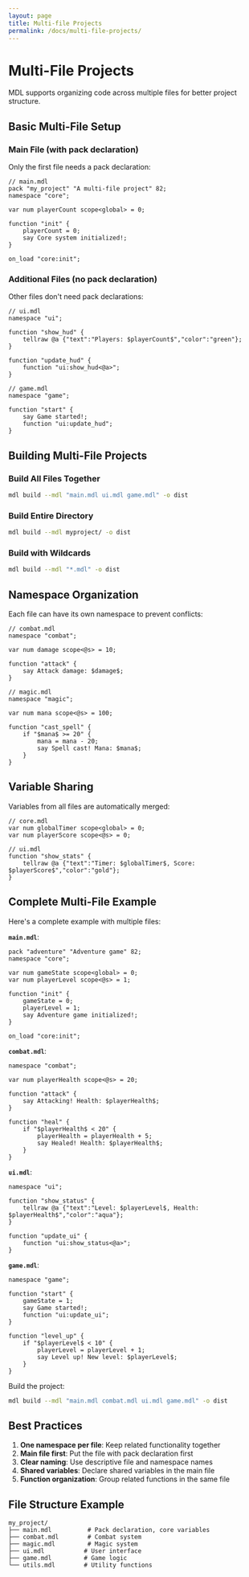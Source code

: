 ```yaml
---
layout: page
title: Multi-file Projects
permalink: /docs/multi-file-projects/
---
```


# Multi-File Projects

MDL supports organizing code across multiple files for better project structure.

## Basic Multi-File Setup

### Main File (with pack declaration)

Only the first file needs a pack declaration:

```mdl
// main.mdl
pack "my_project" "A multi-file project" 82;
namespace "core";

var num playerCount scope<global> = 0;

function "init" {
    playerCount = 0;
    say Core system initialized!;
}

on_load "core:init";
```

### Additional Files (no pack declaration)

Other files don't need pack declarations:

```mdl
// ui.mdl
namespace "ui";

function "show_hud" {
    tellraw @a {"text":"Players: $playerCount$","color":"green"};
}

function "update_hud" {
    function "ui:show_hud<@a>";
}
```

```mdl
// game.mdl
namespace "game";

function "start" {
    say Game started!;
    function "ui:update_hud";
}
```

## Building Multi-File Projects

### Build All Files Together

```bash
mdl build --mdl "main.mdl ui.mdl game.mdl" -o dist
```

### Build Entire Directory

```bash
mdl build --mdl myproject/ -o dist
```

### Build with Wildcards

```bash
mdl build --mdl "*.mdl" -o dist
```

## Namespace Organization

Each file can have its own namespace to prevent conflicts:

```mdl
// combat.mdl
namespace "combat";

var num damage scope<@s> = 10;

function "attack" {
    say Attack damage: $damage$;
}
```

```mdl
// magic.mdl
namespace "magic";

var num mana scope<@s> = 100;

function "cast_spell" {
    if "$mana$ >= 20" {
        mana = mana - 20;
        say Spell cast! Mana: $mana$;
    }
}
```

## Variable Sharing

Variables from all files are automatically merged:

```mdl
// core.mdl
var num globalTimer scope<global> = 0;
var num playerScore scope<@s> = 0;
```

```mdl
// ui.mdl
function "show_stats" {
    tellraw @a {"text":"Timer: $globalTimer$, Score: $playerScore$","color":"gold"};
}
```

## Complete Multi-File Example

Here's a complete example with multiple files:

**`main.mdl`**:
```mdl
pack "adventure" "Adventure game" 82;
namespace "core";

var num gameState scope<global> = 0;
var num playerLevel scope<@s> = 1;

function "init" {
    gameState = 0;
    playerLevel = 1;
    say Adventure game initialized!;
}

on_load "core:init";
```

**`combat.mdl`**:
```mdl
namespace "combat";

var num playerHealth scope<@s> = 20;

function "attack" {
    say Attacking! Health: $playerHealth$;
}

function "heal" {
    if "$playerHealth$ < 20" {
        playerHealth = playerHealth + 5;
        say Healed! Health: $playerHealth$;
    }
}
```

**`ui.mdl`**:
```mdl
namespace "ui";

function "show_status" {
    tellraw @a {"text":"Level: $playerLevel$, Health: $playerHealth$","color":"aqua"};
}

function "update_ui" {
    function "ui:show_status<@a>";
}
```

**`game.mdl`**:
```mdl
namespace "game";

function "start" {
    gameState = 1;
    say Game started!;
    function "ui:update_ui";
}

function "level_up" {
    if "$playerLevel$ < 10" {
        playerLevel = playerLevel + 1;
        say Level up! New level: $playerLevel$;
    }
}
```

Build the project:
```bash
mdl build --mdl "main.mdl combat.mdl ui.mdl game.mdl" -o dist
```

## Best Practices

1. **One namespace per file**: Keep related functionality together
2. **Main file first**: Put the file with pack declaration first
3. **Clear naming**: Use descriptive file and namespace names
4. **Shared variables**: Declare shared variables in the main file
5. **Function organization**: Group related functions in the same file

## File Structure Example

```
my_project/
├── main.mdl          # Pack declaration, core variables
├── combat.mdl        # Combat system
├── magic.mdl         # Magic system
├── ui.mdl           # User interface
├── game.mdl         # Game logic
└── utils.mdl        # Utility functions
```
